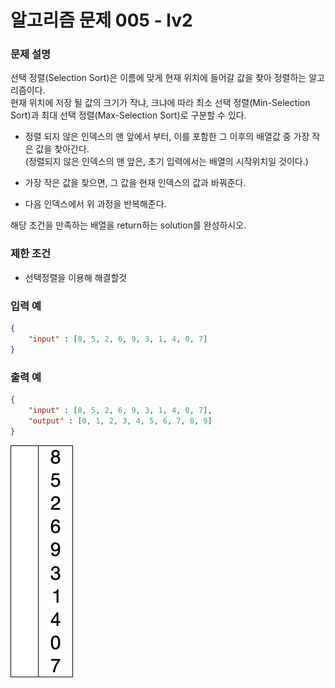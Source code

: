 # **알고리즘 문제 005 - lv2**

### **문제 설명**

선택 정렬(Selection Sort)은 이름에 맞게 현재 위치에 들어갈 값을 찾아 정렬하는 알고리즘이다.  
현재 위치에 저장 될 값의 크기가 작냐, 크냐에 따라 최소 선택 정렬(Min-Selection Sort)과 최대 선택 정렬(Max-Selection Sort)로 구분할 수 있다.

- 정렬 되지 않은 인덱스의 맨 앞에서 부터, 이를 포함한 그 이후의 배열값 중 가장 작은 값을 찾아간다.  
  (정렬되지 않은 인덱스의 맨 앞은, 초기 입력에서는 배열의 시작위치일 것이다.)

- 가장 작은 값을 찾으면, 그 값을 현재 인덱스의 값과 바꿔준다.

- 다음 인덱스에서 위 과정을 반복해준다.

해당 조건을 만족하는 배열을 return하는 solution를 완성하시오.


### **제한 조건**
- 선택정렬을 이용해 해결할것


### **입력 예**
```json
{
    "input" : [8, 5, 2, 6, 9, 3, 1, 4, 0, 7]
}
```

### **출력 예**
```json
{
    "input" : [8, 5, 2, 6, 9, 3, 1, 4, 0, 7],
    "output" : [0, 1, 2, 3, 4, 5, 6, 7, 8, 9]
}
```

![](./../image/lec003/001-selection-sort.gif)

